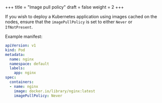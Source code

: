 +++
title = "Image pull policy"
draft = false
weight = 2
+++

If you wish to deploy a Kubernetes application using images cached on the nodes, ensure that the `imagePullPolicy` is set to either `Never` or `IfNotPresent`.

Example manifest:

```yaml { linenos=inline, hl_lines=["12"] }
apiVersion: v1
kind: Pod
metadata:
  name: nginx
  namespace: default
  labels:
    app: nginx
spec:
  containers:
  - name: nginx
    image: docker.io/library/nginx:latest
    imagePullPolicy: Never
```
